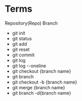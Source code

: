 # Terms

Repository(Repo)
Branch

- git init
- git status
- git add 
- git reset
- git commit
- git log
- git log --oneline
- git checkout {branch name}
- git branch
- git checkout -b {branch name}
- git merge {branch name}
- git branch -d{branch name}